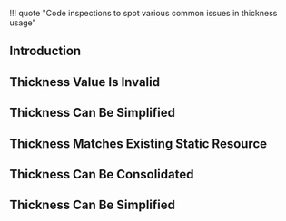 !!! quote "Code inspections to spot various common issues in thickness usage"

## Introduction


## Thickness Value Is Invalid

## Thickness Can Be Simplified


## Thickness Matches Existing Static Resource


## Thickness Can Be Consolidated


## Thickness Can Be Simplified
